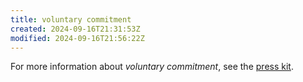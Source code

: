 ```yaml
---
title: voluntary commitment
created: 2024-09-16T21:31:53Z
modified: 2024-09-16T21:56:22Z
---
```


For more information about _voluntary commitment_, see the [press kit](../press-kits/voluntary-commitment.md).
